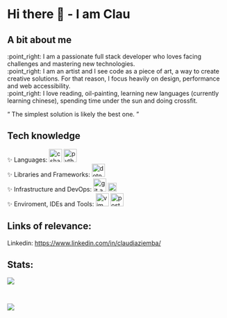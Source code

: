 <h1>Hi there 👋 - I am Clau</h1>

<h2> A bit about me </h2>
<p>
  :point_right: I am a passionate full stack developer who loves facing challenges and mastering new technologies.
  <br>
  :point_right: I am an artist and I see code as a piece of art, a way to create creative solutions. For that reason, I focus heavily on design, performance and web accessibility.
  <br>
  :point_right: I love reading, oil-painting, learning new languages (currently learning chinese), spending time under the sun and doing crossfit.
</p>
<q> The simplest solution is likely the best one. </q>

<h2> Tech knowledge </h2>
<p> ✨ Languages: 
    <img height="30" src="https://raw.githubusercontent.com/jmnote/z-icons/master/svg/csharp.svg" alt="csharp">   
    <img height="30" src="https://skills.thijs.gg/icons?i=py,js,nodejs,html,css&theme=light" alt="python, javascript, nodejs, html, css">  
  <br>
  ✨ Libraries and Frameworks:
    <img height="30" src="https://skills.thijs.gg/icons?i=dotnet,jquery,ts,react,bootstrap,sass,pug&theme=light" alt="dotnet,jquery,typescript,react,bootstrap,saas,pug">  
  <br>
  ✨ Infrastructure and DevOps:
    <img height="30" src="https://skills.thijs.gg/icons?i=git,azure,aws,powershell,docker,kubernetes,mongodb,graphql&theme=light" alt="git,azure,amazon web service,porwershell,docker,kubernetes,mongodb,grphql">  
    <img height="20" src="https://img.shields.io/badge/Microsoft%20SQL%20Server-CC2927?style=for-the-badge&logo=microsoft%20sql%20server&logoColor=white" alt="sql server">  
  <br>
  ✨ Enviroment, IDEs and Tools:
    <img height="30" src="https://skills.thijs.gg/icons?i=vim,visualstudio,vscode&theme=light" alt="vim,visual studio code, visual studio">  
    <img height="30" src="https://user-images.githubusercontent.com/7853266/44114706-9c72dd08-9fd1-11e8-8d9d-6d9d651c75ad.png" alt="postman">   
</p>

<h2> Links of relevance: </h2>
<p> Linkedin: <a href="https://www.linkedin.com/in/claudiaziemba" target="blank">https://www.linkedin.com/in/claudiaziemba/</a></p>

<h2> Stats: </h2>
<div style="width: 100%;">
   <a href="https://github.com/anuraghazra/github-readme-stats" style="display: block; width: 50%;">
       <img align="top" src="https://github-readme-stats.vercel.app/api?username=ckonata&hide=stars&count_private=true&show_icons=true&theme=radical" />
   </a> 
   <br>
   <br>
   <a href="https://github.com/anuraghazra/convoychat" style="display: block; width: 50%; margin-top:10px">
       <img align="top" src="https://github-readme-stats.vercel.app/api/top-langs/?username=ckonata&layout=compact&theme=radical" />
   </a>
</div>
